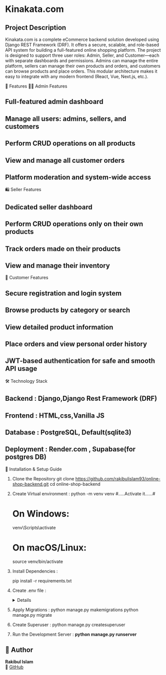 # Kinakata.com

## Project Description
Kinakata.com is a complete eCommerce backend solution developed using Django REST Framework (DRF). It offers a secure, scalable, and role-based API system for building a full-featured online shopping platform.
The project is designed to support three user roles: Admin, Seller, and Customer—each with separate dashboards and permissions. Admins can manage the entire platform, sellers can manage their own products and orders, and customers can browse products and place orders. This modular architecture makes it easy to integrate with any modern frontend (React, Vue, Next.js, etc.).

🚀 Features
🧑‍💼 Admin Features

## Full-featured admin dashboard
## Manage all users: admins, sellers, and customers
## Perform CRUD operations on all products
## View and manage all customer orders
## Platform moderation and system-wide access

🛍️ Seller Features

## Dedicated seller dashboard
## Perform CRUD operations only on their own products
## Track orders made on their products
## View and manage their inventory

👤 Customer Features

## Secure registration and login system
## Browse products by category or search
## View detailed product information
## Place orders and view personal order history
## JWT-based authentication for safe and smooth API usage

🛠️ Technology Stack
## Backend : Django,Django Rest Framework (DRF)
## Frontend : HTML,css,Vanilla JS
## Database : PostgreSQL, Default(sqlite3)
## Deployment : Render.com , Supabase(for postgres DB)

🧩 Installation & Setup Guide

1. Clone the Repository
    git clone https://github.com/rakibulislam93/online-shop-backend.git
    cd online-shop-backend
2. Create Virtual environment :
     python -m venv venv
  #.....Activate it......#
    # On Windows:
    venv\Scripts\activate
    # On macOS/Linux:
    source venv/bin/activate
3. Install Dependencies :
   
     pip install -r requirements.txt
   
5. Create .env file :
   
    <details>
        EMAIL_HOST_USER=your_email_name
        EMAIL_HOST_PASSWORD=your_email_password
        DB_NAME=your_postgres_db_name
        DB_USER=your_postgres_user
        DB_PASSWORD=your_postgres_password
        DB_HOST=your_db_host
        DB_PORT=your_db_post
        OPENROUTER_API_KEY=your_deepseek_api_key
        
    </details>
6. Apply Migrations :
   python manage.py makemigrations
   python manage.py migrate
7. Create Superuser :
   python manage.py createsuperuser
   
9. Run the Development Server : 
   **python manage.py runserver**

## 👤 Author

**Rakibul Islam**  
🔗 [GitHub](https://github.com/rakibulislam93) 
   
